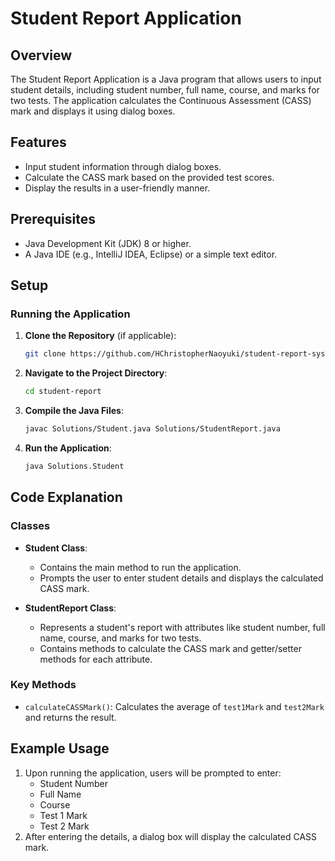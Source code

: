 # Student Report Application

## Overview
The Student Report Application is a Java program that allows users to input student details, including student number, full name, course, and marks for two tests. The application calculates the Continuous Assessment (CASS) mark and displays it using dialog boxes.

## Features
- Input student information through dialog boxes.
- Calculate the CASS mark based on the provided test scores.
- Display the results in a user-friendly manner.

## Prerequisites
- Java Development Kit (JDK) 8 or higher.
- A Java IDE (e.g., IntelliJ IDEA, Eclipse) or a simple text editor.

## Setup

### Running the Application
1. **Clone the Repository** (if applicable):
   ```bash
   git clone https://github.com/HChristopherNaoyuki/student-report-system-demo.git
   ```

2. **Navigate to the Project Directory**:
   ```bash
   cd student-report
   ```

3. **Compile the Java Files**:
   ```bash
   javac Solutions/Student.java Solutions/StudentReport.java
   ```

4. **Run the Application**:
   ```bash
   java Solutions.Student
   ```

## Code Explanation

### Classes
- **Student Class**: 
  - Contains the main method to run the application.
  - Prompts the user to enter student details and displays the calculated CASS mark.

- **StudentReport Class**: 
  - Represents a student's report with attributes like student number, full name, course, and marks for two tests.
  - Contains methods to calculate the CASS mark and getter/setter methods for each attribute.

### Key Methods
- `calculateCASSMark()`: Calculates the average of `test1Mark` and `test2Mark` and returns the result.

## Example Usage
1. Upon running the application, users will be prompted to enter:
   - Student Number
   - Full Name
   - Course
   - Test 1 Mark
   - Test 2 Mark
2. After entering the details, a dialog box will display the calculated CASS mark.
